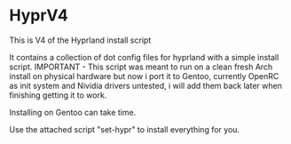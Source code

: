 # HyprV4
This is V4 of the Hyprland install script

It contains a collection of dot config files for hyprland with a simple install script.
IMPORTANT - This script was meant to run on a clean fresh Arch install on physical hardware but now i port it to Gentoo, currently OpenRC as init system and Nividia drivers untested, i will add them back later when finishing getting it to work.

Installing on Gentoo can take time.


Use the attached script "set-hypr" to install everything for you.
